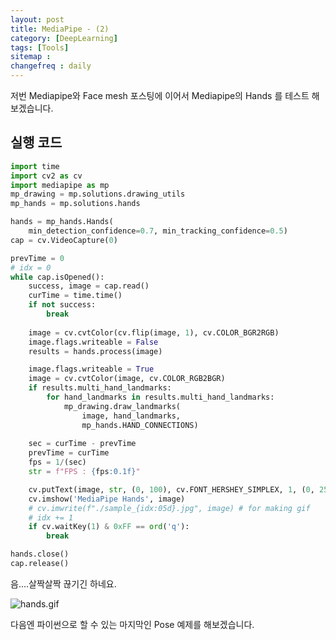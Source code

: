```yaml
---
layout: post
title: MediaPipe - (2)
category: [DeepLearning]
tags: [Tools]
sitemap :
changefreq : daily
---
```


저번 Mediapipe와 Face mesh 포스팅에 이어서 Mediapipe의 Hands 를 테스트 해보겠습니다. 

## 실행 코드

```python
import time
import cv2 as cv
import mediapipe as mp
mp_drawing = mp.solutions.drawing_utils
mp_hands = mp.solutions.hands

hands = mp_hands.Hands(
	min_detection_confidence=0.7, min_tracking_confidence=0.5)
cap = cv.VideoCapture(0)

prevTime = 0
# idx = 0
while cap.isOpened():
    success, image = cap.read()
    curTime = time.time()
    if not success:
        break
    
    image = cv.cvtColor(cv.flip(image, 1), cv.COLOR_BGR2RGB)
    image.flags.writeable = False
    results = hands.process(image)

    image.flags.writeable = True
    image = cv.cvtColor(image, cv.COLOR_RGB2BGR)
    if results.multi_hand_landmarks:
        for hand_landmarks in results.multi_hand_landmarks:
            mp_drawing.draw_landmarks(
				image, hand_landmarks, 
                mp_hands.HAND_CONNECTIONS)
    
    sec = curTime - prevTime
    prevTime = curTime
    fps = 1/(sec)
    str = f"FPS : {fps:0.1f}"

    cv.putText(image, str, (0, 100), cv.FONT_HERSHEY_SIMPLEX, 1, (0, 255, 0))
    cv.imshow('MediaPipe Hands', image)
    # cv.imwrite(f"./sample_{idx:05d}.jpg", image) # for making gif
    # idx += 1
    if cv.waitKey(1) & 0xFF == ord('q'):
        break

hands.close()
cap.release()
```

음....살짝살짝 끊기긴 하네요.

![hands.gif](https://jjerry-k.github.io/public/img/mediapipe/hands.gif)

다음엔 파이썬으로 할 수 있는 마지막인 Pose 예제를 해보겠습니다.
